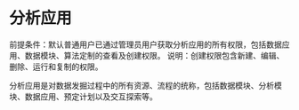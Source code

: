 # 分析应用
前提条件：默认普通用户已通过管理员用户获取分析应用的所有权限，包括数据应用、数据模块、算法定制的查看及创建权限。
说明：创建权限包含新建、编辑、删除、运行和复制的权限。

分析应用是对数据发掘过程中的所有资源、流程的统称，包括数据模块、分析模块、数据应用、预定计划以及交互探索等。

